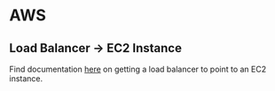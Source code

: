 # AWS

## Load Balancer -> EC2 Instance
Find documentation [here](https://docs.aws.amazon.com/elasticloadbalancing/latest/classic/elb-getting-started.html) on getting a load balancer to point to an EC2 instance.

